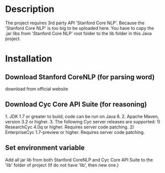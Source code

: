 <h1>Description</h1> 
The project requires 3rd party API 'Stanford Core NLP'. Because the 'Stanford Core NLP' is too big to be uploaded here. You have to copy the .jar libs from 'Stanford Core NLP' root folder to the lib folder in this Java project.  
<h1>Installation</h1>

<h2>Download Stanford CoreNLP (for parsing word)</h2>
download from official website
<h2>Download Cyc Core API Suite (for reasoning)</h2>
1. JDK 1.7 or greater to build; code can be run on Java 6.
2. Apache Maven, version 3.2 or higher. 
3. The following Cyc server releases are supported:
1) ResearchCyc 4.0q or higher. Requires server code patching.
2) EnterpriseCyc 1.7-preview or higher. Requires server code patching.
<h2>Set environment variable</h2>
Add all jar lib from both Stanford CoreNLP and Cyc Core API Suite to the 'lib' folder of project (If do not have 'lib', then new one.)
